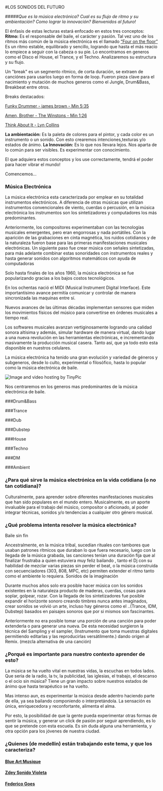 #LOS SONIDOS DEL FUTURO

#####*Que es la música electrónica?
Cual es su flujo de ritmo y su ambientación?
Como lograr la innovación?
Bienvenidos al futuro!*








El énfasis de estas lecturas estará enfocado en estos tres conceptos: 
**Ritmo:**
Es el responsable del baile, el carácter y pasión.
Tal vez uno de los ritmos más común de la música electrónica es el llamado [“Four on the floor”](http://picosong.com/eVgm )
Es un ritmo estable, equilibrado y sencillo, logrando que hasta el más reacio lo empiece a seguir con la cabeza o su pie. Lo encontramos en generos como el Disco el House, el Trance, y el Techno.
Analizaremos su estructura y su flujo.



Un "break" es un segmento rítmico, de corta duración, se extraen de canciónes para usarlos luego en forma de loop.
Fueron pieza clave para el nacimiento y mutación de muchos generos como el Jungle, Drum&Bass, Breakbeat entre otros.

Breaks destacados:


[Funky Drummer - james brown - Min 5:35](http://picosong.com/eVXJ)

[Amen, Brother - The Winstons - Min 1:26 ](http://picosong.com/eVjy) 

[Think About It - Lyn Collins ](http://picosong.com/eVju)
 

**La ambientación:** Es la paleta de colores para el pintor, y cada color es un instrumento o un sonido. Con esto crearemos intenciones,texturas y/o estados de ánimo.
**La Innovación:** Es lo que nos llevara lejos. Nos aparta de lo común para ser visibles. Es experimentar con conocimiento.

El que adquiera estos conceptos y los use correctamente, tendrá el poder para hacer vibrar el mundo!

Comencemos...








### Música Electrónica
 
La música electrónica esta caracterizada por emplear en su totalidad instrumentos electrónicos. A diferencia de otras músicas que utilizan instrumentos convencionales de viento, cuerdas o percusión,
en la música electrónica los instrumentos son los sintetizadores y computadores los más predominantes.



Anteriormente, los compositores experimentaban con las tecnologías musicales  emergentes, pero eran engorrosas y nada portátiles.
Con la aparición de las  grabaciones en cinta magnética, los ruidos cotidianos y de la naturaleza  fueron base para las primeras manifestaciones musicales electrónicas.
Un siguiente paso fue crear música con señales sintetizadas, para más adelante combinar estas sonoridades con instrumentos reales y hasta generar sonidos con algoritmos matemáticos  con ayuda de computadoras



Solo hasta finales de los años 1960, la música electrónica se fue popularizando gracias a los bajos costos tecnológicos.


En los ochentas nació el MIDI (Musical Instrument Digital Interface). Este importantísimo avance permitía comunicar y controlar de manera sincronizada las maquinas entre sí.

Nuevos avances de las últimas décadas implementan sensores que miden los movimientos físicos del músico para convertirse en órdenes musicales a tiempo real.

Los softwares musicales avanzan vertiginosamente logrando una calidad sonora altísima y además, simular hardware de manera virtual, dando lugar a una nueva revolución en las herramientas electrónicas, e incrementando masivamente la producción musical casera. Tanto así, que ya todo esto esta disponible en nuestros celulares.



La música electrónica ha tenido una gran evolución y variedad de géneros y subgeneros, desde lo culto, experimental o filosófico, hasta lo popular como la música electrónica de baile.

<img src="http://i57.tinypic.com/2qwzmkp.jpg" border="0" alt="Image and video hosting by TinyPic"></a>


Nos centraremos en los generos mas predominantes de la música electrónica de baile.

###Drum&Bass

###Trance

###Dub

###Dubstep

###House

###Techno

###DM

###Ambient




### ¿Para qué sirve la música electrónica en la vida cotidiana (o no tan cotidiana)?

Culturalmente, para aprender sobre diferentes manifestaciones musicales que han sido populares en el mundo entero.
Musicalmente, es un aporte invaluable para el trabajo del músico, compositor o aficionado, al poder integrar técnicas, sonidos y/o tendencias a cualquier otro género musical.

### ¿Qué problema intenta resolver la música electrónica?


Baile sin fin

Ancestralmente, en la música tribal, sucedían rituales con tambores que usaban patrones rítmicos que duraban lo que fuera necesario, luego con la llegada de la música grabada, las canciones tenían una duración fija que al finalizar frustraba a quien estuviera muy feliz bailando , tanto el Dj con su habilidad de mezclar varias piezas sin perder el beat, o la música construida con secuenciadores (303, 808, MPC, etc) permiten extender el ritmo tanto como el ambiente lo requiera.
Sonidos de la imaginación

Durante muchos años solo era posible hacer música con los sonidos existentes en la naturaleza producto de maderas, cuerdas, cosas para soplar, golpear, rozar.
Con la llegada de los sintetizadores fue posible expandir el horizonte sonoro creando timbres nunca antes imaginados, crear sonidos se volvió un arte, incluso hay géneros como el ..(Trance, IDM, Dubstep) basados en paisajes sonoros que por si mismos son fascinantes.


Anteriormente no era posible tomar una porción de una canción para poder extenderla o para generar una nueva.
De esta necesidad surgieron la técnica del Sampling y el sampler, (Instrumento que toma muestras digitales permitiendo editarlas y las reproducirlas versátilmente.) dando origen al Remix. (mezcla alternativa de una canción)



### ¿Porqué es importante para nuestro contexto aprender de esto?

La música se ha vuelto vital en nuestras vidas, la escuchas en todos lados. 
Que seria de la radio, la tv, la publicidad, las iglesias, el trabajo, el descanso o el ocio sin música?
Tiene un gran impacto sobre nuestros estados de ánimo que hasta terapéutico se ha vuelto.

Mas intenso aun, es experimentar la música desde adentro haciendo parte de ella, ya sea bailando componiendo o interpretándola. 
La sensación es única, enriquecedora y reconfortante, alimenta el alma.

Por esto, la posibilidad de que la gente pueda experimentar otras formas de sentir la música, y generar un click de pasión por seguir aprendiendo, es lo que se pretende con esta escuela. 
Es sin duda alguna una herramienta, y otra opción para los jóvenes de nuestra ciudad.




### ¿Quienes (de medellin) están trabajando este tema, y que los caracteriza?


#### [Blue Art Musique](https://www.facebook.com/blueartmusique?fref=ts)

#### [Zdey Sonido Violeta](https://www.facebook.com/ZDEYSONIDOVIOLETA?fref=ts)

#### [Federico Goes](https://www.facebook.com/federico.goes.3?fref=ts)

